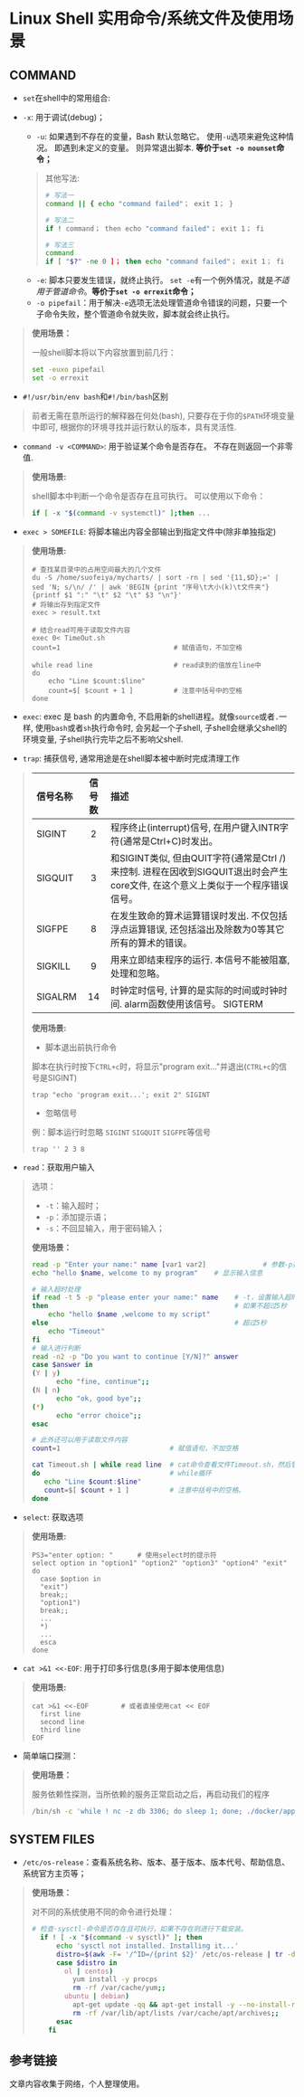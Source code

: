 # Linux Shell 实用命令/系统文件及使用场景

## COMMAND

- `set`在shell中的常用组合: 
  
- `-x`: 用于调试(debug)；
    - `-u`: 如果遇到不存在的变量，Bash 默认忽略它。 使用`-u`选项来避免这种情况。 即遇到未定义的变量。 则异常退出脚本. **等价于`set -o nounset`命令；** 
    
    > 其他写法:
    >
    > ```bash
    > # 写法一
    > command || { echo "command failed"； exit 1； }
    > 
    > # 写法二
    > if ! command； then echo "command failed"； exit 1； fi
    > 
    > # 写法三
    > command
    > if [ "$?" -ne 0 ]； then echo "command failed"； exit 1； fi
    > ```
    
    - `-e`: 脚本只要发生错误，就终止执行。 `set -e`有一个例外情况，就是*不适用于管道命令*。**等价于`set -o errexit`命令；**
    - `-o pipefail`：用于解决`-e`选项无法处理管道命令错误的问题，只要一个子命令失败，整个管道命令就失败，脚本就会终止执行。

> **使用场景：**
>
> 一般shell脚本将以下内容放置到前几行：
>
> ```bash
> set -euxo pipefail
> set -o errexit
> ```

- `#!/usr/bin/env bash`和`#!/bin/bash`区别

> 前者无需在意所运行的解释器在何处(bash), 只要存在于你的`$PATH`环境变量中即可, 根据你的环境寻找并运行默认的版本，具有灵活性.

- `command -v <COMMAND>`: 用于验证某个命令是否存在。 不存在则返回一个非零值.

> **使用场景:** 
>
> shell脚本中判断一个命令是否存在且可执行。 可以使用以下命令：
>
> ```bash
> if [ -x "$(command -v systemctl)" ];then ...
> ```

- `exec > SOMEFILE`: 将脚本输出内容全部输出到指定文件中(除非单独指定)

> **使用场景:**
>
> ```shell
> # 查找某目录中的占用空间最大的几个文件
> du -S /home/suofeiya/mycharts/ | sort -rn | sed '{11,$D};=' | sed 'N; s/\n/ /' | awk 'BEGIN {print "序号\t大小(k)\t文件夹"}{printf $1 ":" "\t" $2 "\t" $3 "\n"}'
> # 将输出存到指定文件
> exec > result.txt
> 
> # 结合read可用于读取文件内容
> exec 0< TimeOut.sh
> count=1                            # 赋值语句，不加空格
> 
> while read line                    # read读到的值放在line中
> do 
>     echo "Line $count:$line"
>     count=$[ $count + 1 ]          # 注意中括号中的空格
> done
> ```
>

- `exec`: exec 是 bash 的内置命令, 不启用新的shell进程。就像`source`或者`.`一样, 使用`bash`或者`sh`执行命令时, 会另起一个子shell, 子shell会继承父shell的环境变量, 子shell执行完毕之后不影响父shell.

- `trap`: 捕获信号, 通常用途是在shell脚本被中断时完成清理工作

> | 信号名称 | 信号数 | 描述                                                         |
> | :------- | :----: | :----------------------------------------------------------- |
> | SIGINT   |   2    | 程序终止(interrupt)信号, 在用户键入INTR字符(通常是Ctrl+C)时发出。 |
> | SIGQUIT  |   3    | 和SIGINT类似, 但由QUIT字符(通常是Ctrl /)来控制. 进程在因收到SIGQUIT退出时会产生core文件, 在这个意义上类似于一个程序错误信号。 |
> | SIGFPE   |   8    | 在发生致命的算术运算错误时发出. 不仅包括浮点运算错误, 还包括溢出及除数为0等其它所有的算术的错误。 |
> | SIGKILL  |   9    | 用来立即结束程序的运行. 本信号不能被阻塞, 处理和忽略。       |
> | SIGALRM  |   14   | 时钟定时信号, 计算的是实际的时间或时钟时间. alarm函数使用该信号。 SIGTERM |
>
> **使用场景:**
>
> - 脚本退出前执行命令
>
> 脚本在执行时按下`CTRL+c`时，将显示"program exit..."并退出(`CTRL+c`的信号是SIGINT)
>
> ```shell
> trap "echo 'program exit...'; exit 2" SIGINT
> ```
>
> - 忽略信号
>
> 例：脚本运行时忽略 `SIGINT` `SIGQUIT` `SIGFPE`等信号
>
> ```shell
> trap '' 2 3 8
> ```

- `read`：获取用户输入

> 选项：
>
> - `-t`：输入超时；
> - `-p`：添加提示语；
> - `-s`：不回显输入，用于密码输入；
>
> **使用场景：**
>
> ```bash
> read -p "Enter your name:" name [var1 var2]              # 参数-p指定一个提示语句，并把键盘输入放入变量name，可同时输入多个变量
> echo "hello $name, welcome to my program"    # 显示输入信息
> 
> # 输入超时处理
> if read -t 5 -p "please enter your name:" name    # -t，设置输入超时时间（本语句设置超时时间为5秒），默认单位是秒；-p，指定输入提示
> then                                              # 如果不超过5秒
>     echo "hello $name ,welcome to my script"
> else                                              # 超过5秒
>     echo "Timeout"
> fi
> # 输入进行判断
> read -n2 -p "Do you want to continue [Y/N]?" answer
> case $answer in
> (Y | y)
>       echo "fine, continue";;
> (N | n)
>       echo "ok, good bye";;
> (*)
>       echo "error choice";;
> esac
> 
> # 此外还可以用于读取文件内容
> count=1                           # 赋值语句，不加空格
> 
> cat Timeout.sh | while read line  # cat命令查看文件Timeout.sh，然后管道给read命令，作为read的输入；read读到的值放在line中
> do                                # while循环
>    echo "Line $count:$line"
>    count=$[ $count + 1 ]          # 注意中括号中的空格。
> done
> ```
>
> 

- `select`: 获取选项

> **使用场景:**
>
> ```shell
> PS3="enter option: "		# 使用select时的提示符
> select option in "option1" "option2" "option3" "option4" "exit"
> do
> 	case $option in
> 	"exit")
> 	break;;
> 	"option1")
> 	break;;
> 	...
> 	*)
> 	...
> 	esca
> done
> ```

- `cat >&1 <<-EOF`: 用于打印多行信息(多用于脚本使用信息)

> **使用场景:**
>
> ```shell
> cat >&1 <<-EOF		# 或者直接使用cat << EOF
> 	first line
> 	second line
> 	third line
> EOF
> ```

- 简单端口探测：

>**使用场景：**
>
>服务依赖性探测，当所依赖的服务正常启动之后，再启动我们的程序
>
>```bash
>/bin/sh -c 'while ! nc -z db 3306; do sleep 1; done; ./docker/app/bin/init.sh;'
>```

## SYSTEM FILES

- `/etc/os-release`：查看系统名称、版本、基于版本、版本代号、帮助信息、系统官方主页等；

> **使用场景：**
>
> 对不同的系统使用不同的命令进行处理：
>
> ```bash
> # 检查·sysctl·命令是否存在且可执行，如果不存在则进行下载安装。
> 	if ! [ -x "$(command -v sysctl)" ]; then
>       echo 'sysctl not installed. Installing it...'
>       distro=$(awk -F= '/^ID=/{print $2}' /etc/os-release | tr -d '"')
>       case $distro in
>         ol | centos)
>           yum install -y procps
>           rm -rf /var/cache/yum;;
>         ubuntu | debian)
>           apt-get update -qq && apt-get install -y --no-install-recommends procps
>           rm -rf /var/lib/apt/lists /var/cache/apt/archives;;
>       esac
>     fi
> ```
>

## 参考链接

文章内容收集于网络，个人整理使用。